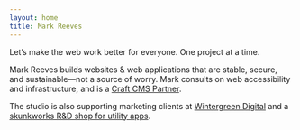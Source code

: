 ```yaml
---
layout: home
title: Mark Reeves
---
```

Let&rsquo;s make the web work better for everyone. One project at a&nbsp;time.

Mark Reeves builds websites & web applications that are stable, secure, and sustainable&mdash;not&nbsp;a source of worry. Mark consults on web accessibility and infrastructure, and is a [Craft&nbsp;CMS&nbsp;Partner](https://craftcms.com/partners/clearbold).

The studio is also supporting marketing clients at <a href="https://wintergreendigital.com">Wintergreen Digital</a> and a <a href="/utility-apps">skunkworks R&D shop for utility&nbsp;apps</a>.
